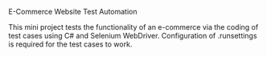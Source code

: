 ﻿E-Commerce Website Test Automation

This mini project tests the functionality of an e-commerce via the coding of test cases using C# and Selenium WebDriver. 
Configuration of .runsettings is required for the test cases to work.
